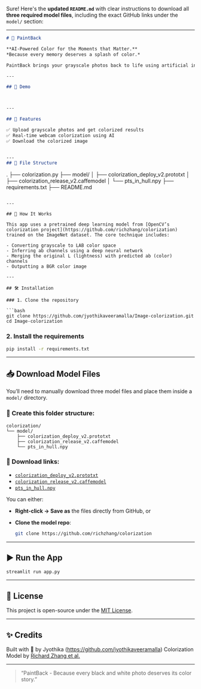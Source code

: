 Sure! Here's the **updated `README.md`** with clear instructions to download all **three required model files**, including the exact GitHub links under the `model/` section:

---

```markdown
# 🎨 PaintBack

**AI-Powered Color for the Moments that Matter.**  
*Because every memory deserves a splash of color.*

PaintBack brings your grayscale photos back to life using artificial intelligence. With just one click, you can transform your black-and-white images into vibrant memories—either by uploading a photo or using your webcam.

---

## 📸 Demo



---

## 🚀 Features

✅ Upload grayscale photos and get colorized results  
✅ Real-time webcam colorization using AI    
✅ Download the colorized image  
  

---
## 📂 File Structure

```

.
├── colorization.py
├── model/
│   ├── colorization\_deploy\_v2.prototxt
│   ├── colorization\_release\_v2.caffemodel
│   └── pts\_in\_hull.npy
├── requirements.txt
├── README.md

````

---

## 🧠 How It Works

This app uses a pretrained deep learning model from [OpenCV’s colorization project](https://github.com/richzhang/colorization) trained on the ImageNet dataset. The core technique includes:

- Converting grayscale to LAB color space
- Inferring ab channels using a deep neural network
- Merging the original L (lightness) with predicted ab (color) channels
- Outputting a BGR color image

---

## 🛠️ Installation

### 1. Clone the repository

```bash
git clone https://github.com/jyothikaveeramalla/Image-colorization.git
cd Image-colorization
````

### 2. Install the requirements

```bash
pip install -r requirements.txt
```

---

## 📥 Download Model Files

You’ll need to manually download three model files and place them inside a `model/` directory.

### 📁 Create this folder structure:

```
colorization/
└── model/
    ├── colorization_deploy_v2.prototxt
    ├── colorization_release_v2.caffemodel
    └── pts_in_hull.npy
```

### 📎 Download links:

* [`colorization_deploy_v2.prototxt`](https://github.com/richzhang/colorization/blob/master/models/colorization_deploy_v2.prototxt)
* [`colorization_release_v2.caffemodel`](https://github.com/richzhang/colorization/blob/master/models/colorization_release_v2.caffemodel)
* [`pts_in_hull.npy`](https://github.com/richzhang/colorization/blob/master/resources/pts_in_hull.npy)

You can either:

* **Right-click → Save as** the files directly from GitHub, or
* **Clone the model repo**:

  ```bash
  git clone https://github.com/richzhang/colorization
  ```

---

## ▶️ Run the App

```bash
streamlit run app.py
```

---

## 📜 License

This project is open-source under the [MIT License](LICENSE).

---

## ✨ Credits

Built with 💖 by Jyothika (https://github.com/jyothikaveeramalla)
Colorization Model by [Richard Zhang et al.](https://github.com/richzhang/colorization)

---

> “PaintBack - Because every black and white photo deserves its color story.”

```

